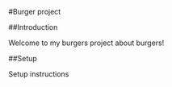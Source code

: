 #Burger project

##Introduction

Welcome to my burgers project about burgers!

##Setup

Setup instructions